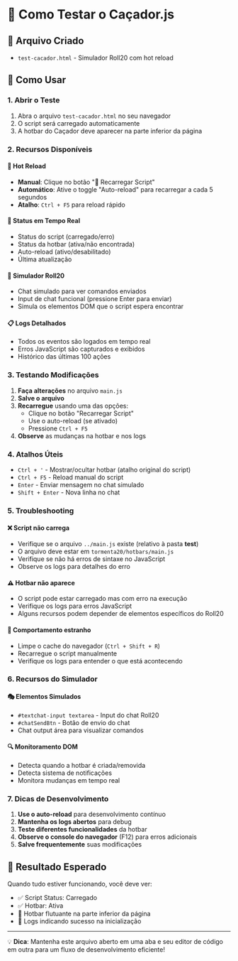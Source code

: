 # 🏹 Como Testar o Caçador.js

## 📁 Arquivo Criado
- `test-cacador.html` - Simulador Roll20 com hot reload

## 🚀 Como Usar

### 1. Abrir o Teste
1. Abra o arquivo `test-cacador.html` no seu navegador
2. O script será carregado automaticamente
3. A hotbar do Caçador deve aparecer na parte inferior da página

### 2. Recursos Disponíveis

#### 🔄 Hot Reload
- **Manual**: Clique no botão "🔄 Recarregar Script" 
- **Automático**: Ative o toggle "Auto-reload" para recarregar a cada 5 segundos
- **Atalho**: `Ctrl + F5` para reload rápido

#### 🎯 Status em Tempo Real
- Status do script (carregado/erro)
- Status da hotbar (ativa/não encontrada)
- Auto-reload (ativo/desabilitado)
- Última atualização

#### 🎲 Simulador Roll20
- Chat simulado para ver comandos enviados
- Input de chat funcional (pressione Enter para enviar)
- Simula os elementos DOM que o script espera encontrar

#### 📋 Logs Detalhados
- Todos os eventos são logados em tempo real
- Erros JavaScript são capturados e exibidos
- Histórico das últimas 100 ações

### 3. Testando Modificações

1. **Faça alterações** no arquivo `main.js`
2. **Salve o arquivo**
3. **Recarregue** usando uma das opções:
   - Clique no botão "Recarregar Script"
   - Use o auto-reload (se ativado)
   - Pressione `Ctrl + F5`
4. **Observe** as mudanças na hotbar e nos logs

### 4. Atalhos Úteis

- `Ctrl + '` - Mostrar/ocultar hotbar (atalho original do script)
- `Ctrl + F5` - Reload manual do script
- `Enter` - Enviar mensagem no chat simulado
- `Shift + Enter` - Nova linha no chat

### 5. Troubleshooting

#### ❌ Script não carrega
- Verifique se o arquivo `../main.js` existe (relativo à pasta __test__)
- O arquivo deve estar em `tormenta20/hotbars/main.js`
- Verifique se não há erros de sintaxe no JavaScript
- Observe os logs para detalhes do erro

#### ⚠️ Hotbar não aparece
- O script pode estar carregado mas com erro na execução
- Verifique os logs para erros JavaScript
- Alguns recursos podem depender de elementos específicos do Roll20

#### 🐛 Comportamento estranho
- Limpe o cache do navegador (`Ctrl + Shift + R`)
- Recarregue o script manualmente
- Verifique os logs para entender o que está acontecendo

### 6. Recursos do Simulador

#### 🎭 Elementos Simulados
- `#textchat-input textarea` - Input do chat Roll20
- `#chatSendBtn` - Botão de envio do chat
- Chat output área para visualizar comandos

#### 🔍 Monitoramento DOM
- Detecta quando a hotbar é criada/removida
- Detecta sistema de notificações
- Monitora mudanças em tempo real

### 7. Dicas de Desenvolvimento

1. **Use o auto-reload** para desenvolvimento contínuo
2. **Mantenha os logs abertos** para debug
3. **Teste diferentes funcionalidades** da hotbar
4. **Observe o console do navegador** (F12) para erros adicionais
5. **Salve frequentemente** suas modificações

## 🎯 Resultado Esperado

Quando tudo estiver funcionando, você deve ver:
- ✅ Script Status: Carregado
- ✅ Hotbar: Ativa
- 🏹 Hotbar flutuante na parte inferior da página
- 📝 Logs indicando sucesso na inicialização

---

💡 **Dica**: Mantenha este arquivo aberto em uma aba e seu editor de código em outra para um fluxo de desenvolvimento eficiente! 